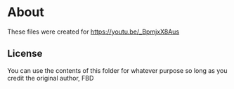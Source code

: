 # About
These files were created for 
https://youtu.be/_BpmjxX8Aus

## License
You can use the contents of this folder for whatever purpose so long as you credit the original author, FBD
